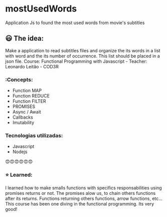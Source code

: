 # mostUsedWords
Application Js to found the most used words from movie's subtitles

## :smiley: The idea: 

Make a application to read subtitles files and organize the its words in a list with word and the its number of occurrence. This list should be placed in a json file.
Course: Functional Programming with Javascript - Teacher: Leonardo Leitão - COD3R

###  :Concepts:
- Function MAP
- Function REDUCE
- Function FILTER
- PROMISES
- Async / Await 
- Callbacks
- Imutability


### Tecnologias utilizadas:
* Javascript
* Nodejs
 
   
 :heart_eyes::heart_eyes::heart_eyes::heart_eyes::heart_eyes::heart_eyes:
 
 
 ### :star: Learned: 
 I learned how to make smalls functions with specifics responsabilities using promises returns or not. The promises alow us, to chain others functions after its returns.
 Functions returning others functions, arrow functions, etc...
 This course has been one diving in the functional programming. Its very good!
 
